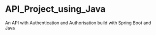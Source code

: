 # API_Project_using_Java
An API with Authentication and Authorisation build with Spring Boot and Java
